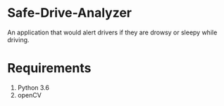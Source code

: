 # Safe-Drive-Analyzer
An application that would alert drivers if they are drowsy or sleepy while driving.

# Requirements
1. Python 3.6
1. openCV
